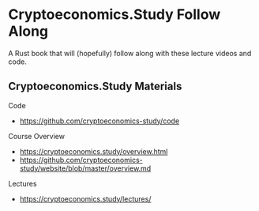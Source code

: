 # Cryptoeconomics.Study Follow Along
A Rust book that will (hopefully) follow along with these lecture videos and code.

## Cryptoeconomics.Study Materials

Code
- https://github.com/cryptoeconomics-study/code

Course Overview
- https://cryptoeconomics.study/overview.html
- https://github.com/cryptoeconomics-study/website/blob/master/overview.md

Lectures
- https://cryptoeconomics.study/lectures/

